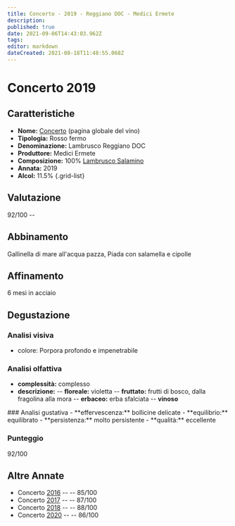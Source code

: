 ```yaml
---
title: Concerto - 2019 - Reggiano DOC - Medici Ermete
description: 
published: true
date: 2021-09-06T14:43:03.962Z
tags: 
editor: markdown
dateCreated: 2021-08-18T11:48:55.068Z
---
```


# Concerto 2019

## Caratteristiche
- **Nome:** <span id="nome">[Concerto](/vini/Italia/Emilia/Medici-Ermete/Concerto/scheda-globale)</span> (pagina globale del vino) 
- **Tipologia:** Rosso fermo
- **Denominazione:** <span id="denominazione">Lambrusco Reggiano DOC</span> 
- **Produttore:** <span id="cantina">Medici Ermete</span> 
- **Composizione:** <span id="vitigno">100% [Lambrusco Salamino](/vitigni/Italia/bacca-nera/lambrusco-salamino)</span>
- **Annata:** <span id="annata">2019</span>
- **Alcol:** 11.5%
{.grid-list}

## Valutazione

<span id="punteggio">92/100</span> -- <span class="valutazione"><span class="star-3"></span></span>

## Abbinamento
Gallinella di mare all'acqua pazza, Piada con salamella e cipolle

## Affinamento
6 mesi in acciaio 

## Degustazione

### Analisi visiva
- colore: Porpora profondo e impenetrabile

### Analisi olfattiva
<div class="vini" id="concerto"></div>
<div class="olfattiva-testo">

- **complessità:**  complesso
- **descrizione:** 
  -- **<span id="florealeInput">floreale</span>:** violetta
  -- **<span id="fruttatoInput">fruttato</span>:** frutti di bosco, dalla fragolina alla mora
  -- **<span id="vegetaleInput">erbaceo</span>:** erba sfalciata
  -- **<span id="vinosoInput">vinoso</span>**

</div>
### Analisi gustativa
- **effervescenza:** bollicine delicate
- **equilibrio:** equilibrato
- **persistenza:** molto persistente
- **qualità:** eccellente

### Punteggio
<span class="valutazione">92/100</span>

## Altre Annate
- Concerto [2016](/vini/Italia/Emilia/Medici-Ermete/Concerto/2016) -- <span class="star-3"></span> -- 85/100
- Concerto [2017](/vini/Italia/Emilia/Medici-Ermete/Concerto/2017) -- <span class="star-3"></span> -- 87/100
- Concerto [2018](/vini/Italia/Emilia/Medici-Ermete/Concerto/2018) -- <span class="star-3"></span> -- 88/100
- Concerto [2020](/vini/Italia/Emilia/Medici-Ermete/Concerto/2020) -- <span class="star-3"></span> -- 86/100